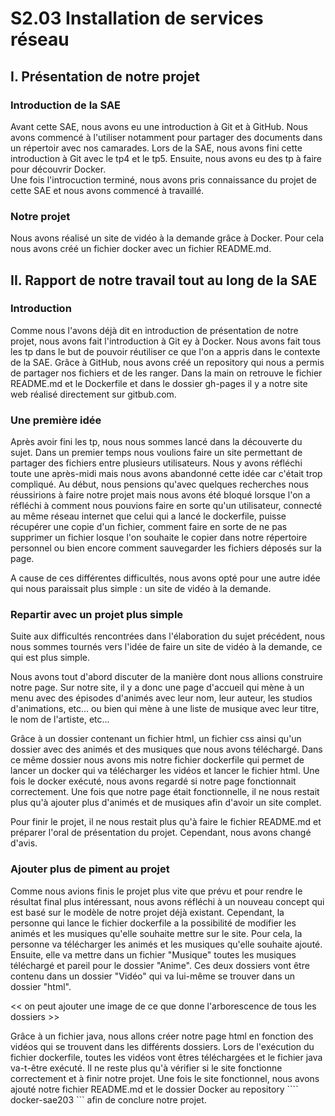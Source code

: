 # S2.03 Installation de services réseau

## I. Présentation de notre projet

### Introduction de la SAE

Avant cette SAE, nous avons eu une introduction à Git et à GitHub. Nous avons commencé à l'utiliser notamment pour partager des documents dans un répertoir avec nos camarades. Lors de la SAE, nous avons fini cette introduction à Git avec le tp4 et le tp5. 
Ensuite, nous avons eu des tp à faire pour découvrir Docker.   
Une fois l'introcuction terminé, nous avons pris connaissance du projet de cette SAE et nous avons commencé à travaillé.

### Notre projet 

Nous avons réalisé un site de vidéo à la demande grâce à Docker. Pour cela nous avons créé un fichier docker avec un fichier README.md.
  
## II. Rapport de notre travail tout au long de la SAE

### Introduction 

Comme nous l'avons déjà dit en introduction de présentation de notre projet, nous avons fait l'introduction à Git ey à Docker. Nous avons fait tous les tp dans le but de pouvoir réutiliser ce que l'on a appris dans le contexte de la SAE. Grâce à GitHub, nous avons créé un repository qui nous a permis de partager nos fichiers et de les ranger. Dans la main on retrouve le fichier README.md et le Dockerfile et dans le dossier gh-pages il y a notre site web réalisé directement sur gitbub.com.

### Une première idée

Après avoir fini les tp, nous nous sommes lancé dans la découverte du sujet. Dans un premier temps nous voulions faire un site permettant de partager des fichiers entre plusieurs utilisateurs. Nous y avons réfléchi toute une après-midi mais nous avons abandonné cette idée car c'était trop compliqué. Au début, nous pensions qu'avec quelques recherches nous réussirions à faire notre projet mais nous avons été bloqué lorsque l'on a réfléchi à comment nous pouvions faire en sorte qu'un utilisateur, connecté au même réseau internet que celui qui a lancé le dockerfile, puisse récupérer une copie d'un fichier, comment faire en sorte de ne pas supprimer un fichier losque l'on souhaite le copier dans notre répertoire personnel ou bien encore comment sauvegarder les fichiers déposés sur la page.

A cause de ces différentes difficultés, nous avons opté pour une autre idée qui nous paraissait plus simple : un site de vidéo à la demande.

### Repartir avec un projet plus simple

Suite aux difficultés rencontrées dans l'élaboration du sujet précédent, nous nous sommes tournés vers l'idée de faire un site de vidéo à la demande, ce qui est plus simple. 

Nous avons tout d'abord discuter de la manière dont nous allions construire notre page. Sur notre site, il y a donc une page d'accueil qui mène à un menu avec des épisodes d'animés avec leur nom, leur auteur, les studios d'animations, etc... ou bien qui mène à une liste de musique avec leur titre, le nom de l'artiste, etc...

Grâce à un dossier contenant un fichier html, un fichier css ainsi qu'un dossier avec des animés et des musiques que nous avons téléchargé. Dans ce même dossier nous avons mis notre fichier dockerfile qui permet de lancer un docker qui va télécharger les vidéos et lancer le fichier html. Une fois le docker exécuté, nous avons regardé si notre page fonctionnait correctement. Une fois que notre page était fonctionnelle, il ne nous restait plus qu'à ajouter plus d'animés et de musiques afin d'avoir un site complet. 

Pour finir le projet, il ne nous restait plus qu'à faire le fichier README.md et préparer l'oral de présentation du projet. Cependant, nous avons changé d'avis.

### Ajouter plus de piment au projet

Comme nous avions finis le projet plus vite que prévu et pour rendre le résultat final plus intéressant, nous avons réfléchi à un nouveau concept qui est basé sur le modèle de notre projet déjà existant. Cependant, la personne qui lance le fichier dockerfile a la possibilité de modifier les animés et les musiques qu'elle souhaite mettre sur le site. Pour cela, la personne va télécharger les animés et les musiques qu'elle souhaite ajouté. Ensuite, elle va mettre dans un fichier "Musique" toutes les musiques téléchargé et pareil pour le dossier "Anime". Ces deux dossiers vont être contenu dans un dossier "Vidéo" qui va lui-même se trouver dans un dossier "html".

<< on peut ajouter une image de ce que donne l'arborescence de tous les dossiers >>

Grâce à un fichier java, nous allons créer notre page html en fonction des vidéos qui se trouvent dans les différents dossiers. Lors de l'exécution du fichier dockerfile, toutes les vidéos vont êtres téléchargées et le fichier java va-t-être exécuté. Il ne reste plus qu'à vérifier si le site fonctionne correctement et à finir notre projet. Une fois le site fonctionnel, nous avons ajouté notre fichier README.md et le dossier Docker au repository ```` docker-sae203 ``` afin de conclure notre projet.
